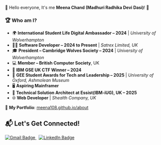 
🙏 Hello everyone, It's me **Meena Chand (Madhuri Radhika Devi Dasi)**! 👋

### 🏆 Who am I?

- 🌍 **International Student Life Digital Ambassador – 2024** | *University of Wolverhampton*
- 👩‍💻 **Software Developer – 2024 to Present** | *Satrex Limited, UK*
- 🎓 **President – Cambridge Wolves Society – 2024** | *University of Wolverhampton*
- 💻 **Member – British Computer Society**, UK
- 🧠 **IBM GSE UK CTF Winner – 2024**
- 🏅 **GEE Student Awards for Tech and Leadership – 2025** | *University of Oxford, Ashmolean Museum*
- 🖥️ **Aspiring Mainframer**
- 🏥 **Technical Solution Architect at Essist(IBM-iUG), UK – 2025**
- 🌐 **Web Developer** | *Shealth Company, UK*

🔗 **My Portfolio**: [meena108.github.io/about](https://meena108.github.io/about)

## 📬 Let's Get Connected!

<p align="left">
  <a href="https://mail.google.com/mail/u/1/#inbox" target="_blank">
    <img src="https://img.shields.io/badge/Gmail-D14836?style=for-the-badge&logo=gmail&logoColor=white" alt="Gmail Badge"/>
  </a>
  &nbsp;
  <a href="https://www.linkedin.com/in/meena-chand-74805a214/" target="_blank">
    <img src="https://img.shields.io/badge/LinkedIn-0A66C2?style=for-the-badge&logo=linkedin&logoColor=white" alt="LinkedIn Badge"/>
  </a>
</p>
